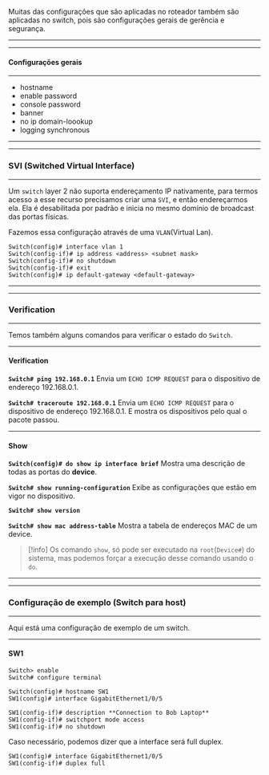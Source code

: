 Muitas das configurações que são aplicadas no roteador também são aplicadas no switch, pois são configurações gerais de gerência e segurança.

---
---
#### Configurações gerais
---
- hostname
- enable password
- console password 
- banner
- no ip domain-loookup
- logging synchronous

---
---
### SVI (Switched Virtual Interface)
---
Um `switch` layer 2 não suporta endereçamento IP nativamente, para termos acesso a esse recurso precisamos criar uma `SVI`, e então endereçarmos ela. Ela é desabilitada por padrão e inicia no mesmo domínio de broadcast das portas físicas.

Fazemos essa configuração através de uma `VLAN`(Virtual Lan).
```IOS
Switch(config)# interface vlan 1
Switch(config-if)# ip address <address> <subnet mask> 
Switch(config-if)# no shutdown
Switch(config-if)# exit
Switch(config)# ip default-gateway <default-gateway>
```

---
---
### Verification
---
Temos também alguns comandos para verificar o estado do `Switch`.

---
#### Verification
**`Switch# ping 192.168.0.1`**
Envia um ``ECHO ICMP REQUEST`` para o dispositivo de endereço 192.168.0.1.

**`Switch# traceroute 192.168.0.1`**
Envia um ``ECHO ICMP REQUEST`` para o dispositivo de endereço 192.168.0.1. E mostra os dispositivos pelo qual o pacote passou.

---
#### Show
**`Switch(config)# do show ip interface brief`**
Mostra uma descrição de todas as portas do **device**.

**`Switch# show running-configuration`**
Exibe as configurações que estão em vigor no dispositivo.

**`Switch# show version`**

**`Switch# show mac address-table`**
Mostra a tabela de endereços MAC de um device.

>[!info] Os comando `show`, só pode ser executado na `root`(`Device#`) do sistema, mas podemos forçar a execução desse comando usando o `do`.

---
---
### Configuração de exemplo (Switch para host)
---
Aqui está uma configuração de exemplo de um switch.

---
#### SW1
```IOS
Switch> enable
Switch# configure terminal

Switch(config)# hostname SW1
SW1(config)# interface GigabitEthernet1/0/5

SW1(config-if)# description **Connection to Bob Laptop**
SW1(config-if)# switchport mode access
SW1(config-if)# no shutdown
```

Caso necessário, podemos dizer que a interface será full duplex.
```IOS
SW1(config)# interface GigabitEthernet1/0/5
SW1(config-if)# duplex full 
```





















